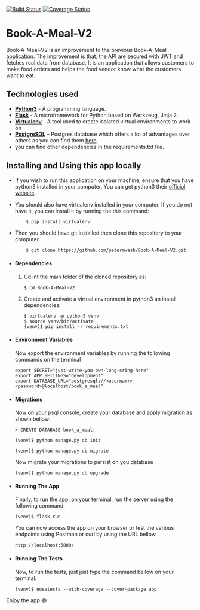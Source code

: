 [![Build Status](https://travis-ci.com/petermwash/Book-A-Meal-V2.svg?branch=ft-api)](https://travis-ci.com/petermwash/Book-A-Meal-V2)
[![Coverage Status](https://coveralls.io/repos/github/petermwash/Book-A-Meal-V2/badge.svg?branch=ft-api)](https://coveralls.io/github/petermwash/Book-A-Meal-V2?branch=ft-api)

# Book-A-Meal-V2
Book-A-Meal-V2 is an improvement to the previous Book-A-Meal  application. The improvement is that, the API are secured with JWT and fetches real data from database. It is an application that allows customers to make food orders and helps the food vendor know what the customers want to eat.


## Technologies used
* **[Python3](https://www.python.org/downloads/)** - A programming language.
* **[Flask](flask.pocoo.org/)** - A microframework for Python based on Werkzeug, Jinja 2.
* **[Virtualenv](https://virtualenv.pypa.io/en/stable/)** - A tool used to create isolated virtual environments to work on 
* **[PostgreSQL](https://www.postgresql.org/download/)** – Postgres database which offers a lot of advantages over others as you can find them [here](https://www.postgresql.org/about/advantages/).
* you can find other dependencies in the requirements.txt file.



## Installing and Using this app locally
* If you wish to run this application on your machine, ensure that you have python3 installed in your computer. You can get python3 their [official website](https://www.python.org).
* You should also have virtualenv installed in your computer. If you do not have it, you can install it by running the this command:
    ```
        $ pip install virtualenv
    ```
* Then you should have git installed then clone this repository to your computer
    ```
        $ git clone https://github.com/petermwash/Book-A-Meal-V2.git
    ```


* #### Dependencies
    1. Cd int the main folder of the cloned repository as:
        ```
        $ cd Book-A-Meal-V2
        ```

    2. Create and activate a virtual environment in python3 an install dependencies:
        ```
        $ virtualenv -p python3 venv
        $ source venv/bin/activate
        (venv)$ pip install -r requirements.txt
        ```


* #### Environment Variables
	Now export the environment variables by running the following commands on the terminal
    ```
    export SECRET="just-write-you-own-long-sring-here"
    export APP_SETTINGS="development"
    export DATABASE_URL="postgresql://<usernamr><password>@localhost/book_a_meal"
    ```


* #### Migrations
    Now on your psql console, create your database and apply migration  as shown bellow:
    ```
    > CREATE DATABASE book_a_meal;

    (venv)$ python manage.py db init

    (venv)$ python manage.py db migrate
    ```

    Now migrate your migrations to persist on you database
    ```
    (venv)$ python manage.py db upgrade
    ```


* #### Running The App
    Finally, to run the app, on your terminal, run the server using the following command:
    ```
    (venv)$ flask run
    ```
    You can now access the app on your browser or test the various endpoints using Postman or curl by using the URL bellow.
    ```
    http://localhost:5000/
    ```

* #### Running The Tests
    Now, to run the tests, just just type the command bellow on your terminal.
    ```
    (venv)$ nosetests --with-coverage --cover-package app
    ```

    
Enjoy the app 😄


